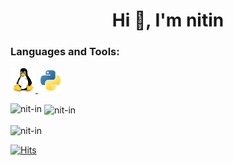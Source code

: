 <h1 align="center">Hi 👋, I'm nitin</h1>

<p align="left">
</p>

<h3 align="left">Languages and Tools:</h3>
<p align="left"> <a href="https://www.linux.org/" target="_blank" rel="noreferrer"> <img src="https://raw.githubusercontent.com/devicons/devicon/master/icons/linux/linux-original.svg" alt="linux" width="40" height="40"/> </a> <a href="https://www.python.org" target="_blank" rel="noreferrer"> <img src="https://raw.githubusercontent.com/devicons/devicon/master/icons/python/python-original.svg" alt="python" width="40" height="40"/> </a> </p>

<p><img align="left" src="https://github-readme-stats.vercel.app/api/top-langs?username=nit-in&show_icons=true&locale=en&layout=compact" alt="nit-in" /></p>

<p>&nbsp;<img align="center" src="https://github-readme-stats.vercel.app/api?username=nit-in&show_icons=true&locale=en" alt="nit-in" /></p>

<p><img align="center" src="https://github-readme-streak-stats.herokuapp.com/?user=nit-in&" alt="nit-in" /></p>

[![Hits](https://hits.seeyoufarm.com/api/count/incr/badge.svg?url=https%3A%2F%2Fgithub.com%2Fnit-in&count_bg=%2379C83D&title_bg=%23555555&icon=github.svg&icon_color=%23E7E7E7&title=Visitors&edge_flat=false)](https://hits.seeyoufarm.com)
